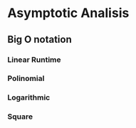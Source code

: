 # Asymptotic Analisis 

## Big O notation

### Linear Runtime 

### Polinomial 

### Logarithmic 

### Square

